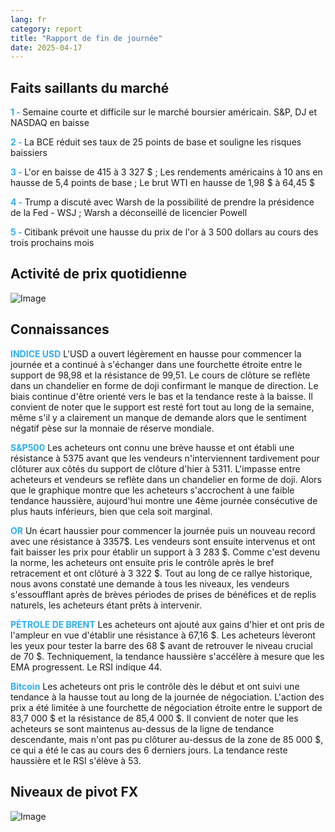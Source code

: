 ```yaml
---
lang: fr
category: report
title: "Rapport de fin de journée"
date: 2025-04-17
---
```



<h2>Faits saillants du marché</h2>
<strong style="color: #2caef7;">1 - </strong> Semaine courte et difficile sur le marché boursier américain. S&P, DJ et NASDAQ en baisse

<strong style="color: #2caef7;">2 - </strong> La BCE réduit ses taux de 25 points de base et souligne les risques baissiers

<strong style="color: #2caef7;">3 - </strong> L'or en baisse de 415 à 3 327 $ ; Les rendements américains à 10 ans en hausse de 5,4 points de base ; Le brut WTI en hausse de 1,98 $ à 64,45 $

<strong style="color: #2caef7;">4 - </strong> Trump a discuté avec Warsh de la possibilité de prendre la présidence de la Fed - WSJ ; Warsh a déconseillé de licencier Powell

<strong style="color: #2caef7;">5 - </strong> Citibank prévoit une hausse du prix de l'or à 3 500 dollars au cours des trois prochains mois



<h2>Activité de prix quotidienne</h2>
<img src="https://markleighedu.github.io/img/Apr-2025/17-Apr-2025/price.jpg" alt="Image"/>

<h2>Connaissances</h2>
<strong style="color: #2caef7;">INDICE USD</strong> L'USD a ouvert légèrement en hausse pour commencer la journée et a continué à s'échanger dans une fourchette étroite entre le support de 98,98 et la résistance de 99,51. Le cours de clôture se reflète dans un chandelier en forme de doji confirmant le manque de direction. Le biais continue d'être orienté vers le bas et la tendance reste à la baisse. Il convient de noter que le support est resté fort tout au long de la semaine, même s'il y a clairement un manque de demande alors que le sentiment négatif pèse sur la monnaie de réserve mondiale. 

<strong style="color: #2caef7;">S&P500</strong> Les acheteurs ont connu une brève hausse et ont établi une résistance à 5375 avant que les vendeurs n'interviennent tardivement pour clôturer aux côtés du support de clôture d'hier à 5311. L'impasse entre acheteurs et vendeurs se reflète dans un chandelier en forme de doji. Alors que le graphique montre que les acheteurs s'accrochent à une faible tendance haussière, aujourd'hui montre une 4ème journée consécutive de plus hauts inférieurs, bien que cela soit marginal. 

<strong style="color: #2caef7;">OR</strong> Un écart haussier pour commencer la journée puis un nouveau record avec une résistance à 3357$. Les vendeurs sont ensuite intervenus et ont fait baisser les prix pour établir un support à 3 283 $. Comme c'est devenu la norme, les acheteurs ont ensuite pris le contrôle après le bref retracement et ont clôturé à 3 322 $. Tout au long de ce rallye historique, nous avons constaté une demande à tous les niveaux, les vendeurs s'essoufflant après de brèves périodes de prises de bénéfices et de replis naturels, les acheteurs étant prêts à intervenir.

<strong style="color: #2caef7;">PÉTROLE DE BRENT</strong> Les acheteurs ont ajouté aux gains d'hier et ont pris de l'ampleur en vue d'établir une résistance à 67,16 $. Les acheteurs lèveront les yeux pour tester la barre des 68 $ avant de retrouver le niveau crucial de 70 $. Techniquement, la tendance haussière s'accélère à mesure que les EMA progressent.  Le RSI indique 44. 

<strong style="color: #2caef7;">Bitcoin</strong> Les acheteurs ont pris le contrôle dès le début et ont suivi une tendance à la hausse tout au long de la journée de négociation. L'action des prix a été limitée à une fourchette de négociation étroite entre le support de 83,7 000 $ et la résistance de 85,4 000 $. Il convient de noter que les acheteurs se sont maintenus au-dessus de la ligne de tendance descendante, mais n'ont pas pu clôturer au-dessus de la zone de 85 000 $, ce qui a été le cas au cours des 6 derniers jours. La tendance reste haussière et le RSI s'élève à 53.



<h2>Niveaux de pivot FX</h2>
<img src="https://markleighedu.github.io/img/Apr-2025/17-Apr-2025/pivot.jpg" alt="Image"/>